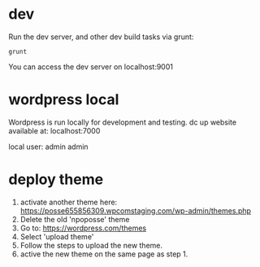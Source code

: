# dev
Run the dev server, and other dev build tasks via grunt:

`grunt`

You can access the dev server on localhost:9001

# wordpress local

Wordpress is run locally for development and testing.
dc up
website available at: localhost:7000

local user:
admin
admin

# deploy theme

1. activate another theme here: https://posse655856309.wpcomstaging.com/wp-admin/themes.php
2. Delete the old 'npoposse' theme
3. Go to: https://wordpress.com/themes
4. Select 'upload theme'
5. Follow the steps to upload the new theme.
6. active the new theme on the same page as step 1.
